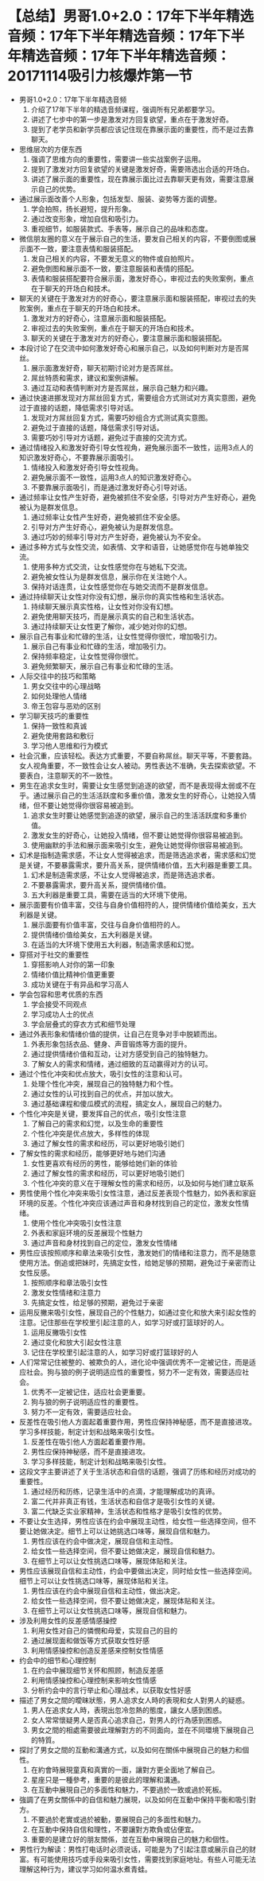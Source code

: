 # 【总结】男哥1.0+2.0：17年下半年精选音频：17年下半年精选音频：17年下半年精选音频：17年下半年精选音频：20171114吸引力核爆炸第一节

-   男哥1.0+2.0：17年下半年精选音频
    1.  介绍了17年下半年的精选音频课程，强调所有兄弟都要学习。
    2.  讲述了七步中的第一步是激发对方回复欲望，重点在于激发好奇。
    3.  提到了老学员和新学员都应该记住现在靠展示面的重要性，而不是过去靠聊天。
-   思维层次的方便东西
    1.  强调了思维方向的重要性，需要讲一些实战案例子运用。
    2.  提到了激发对方回复欲望的关键是激发好奇，需要筛选出合适的开场白。
    3.  讲述了展示面的重要性，现在靠展示面比过去靠聊天更有效，需要注意展示自己的优势。
-   通过展示面改善个人形象，包括发型、服装、姿势等方面的调整。
    1.  学会拍照，扬长避短，提升形象。
    2.  通过改变形象，增加自信和吸引力。
    3.  重视细节，如服装款式、手表等，展示自己的品味和态度。
-   微信朋友圈的意义在于展示自己的生活，要发自己相关的内容，不要倒图或展示面不一致，要注意表情和服装搭配。
    1.  发自己相关的内容，不要发无意义的物件或自拍照片。
    2.  避免倒图和展示面不一致，要注意服装和表情的搭配。
    3.  表情和服装搭配要符合展示面，激发好奇心，审视过去的失败案例，重点在于聊天的开场白和技术。
-   聊天的关键在于激发对方的好奇心，要注意展示面和服装搭配，审视过去的失败案例，重点在于聊天的开场白和技术。
    1.  激发对方的好奇心，注意展示面和服装搭配。
    2.  审视过去的失败案例，重点在于聊天的开场白和技术。
    3.  聊天的关键在于激发对方的好奇心，要注意展示面和服装搭配。
-   本段讨论了在交流中如何激发好奇心和展示自己，以及如何判断对方是否屌丝。
    1.  展示面激发好奇，聊天初期讨论对方是否屌丝。
    2.  屌丝特质和需求，建议和案例讲解。
    3.  通过互动和表情判断对方是否屌丝，展示自己魅力和兴趣。
-   通过快速进挪发现对方屌丝回复方式，需要组合方式测试对方真实意图，避免过于直接的话题，降低需求引导对话。
    1.  发现对方屌丝回复方式，需要巧妙组合方式测试真实意图。
    2.  避免过于直接的话题，降低需求引导对话。
    3.  需要巧妙引导对方话题，避免过于直接的交流方式。
-   通过情绪投入和激发好奇引导女性视角，避免展示面不一致性，运用3点人的知识激发好奇心，不要靠展示面吸引。
    1.  情绪投入和激发好奇引导女性视角。
    2.  避免展示面不一致性，运用3点人的知识激发好奇心。
    3.  不要靠展示面吸引，而是通过激发好奇心引导对话。
-   通过频率让女性产生好奇，避免被抓住不安全感，引导对方产生好奇心，避免被认为是群发信息。
    1.  通过频率让女性产生好奇，避免被抓住不安全感。
    2.  引导对方产生好奇心，避免被认为是群发信息。
    3.  通过巧妙的频率引导对方产生好奇，避免被认为不安全。
-   通过多种方式与女性交流，如表情、文字和语音，让她感觉你在与她单独交流。
    1.  使用多种方式交流，让女性感觉你在与她私下交流。
    2.  避免被女性认为是群发信息，展示你在关注她个人。
    3.  保持对话连贯，让女性感觉你在与她交流而不是群发信息。
-   通过持续聊天让女性对你没有幻想，展示你的真实性格和生活状态。
    1.  持续聊天展示真实性格，让女性对你没有幻想。
    2.  避免使用聊天技巧，而是展示真实的自己和生活状态。
    3.  通过持续聊天让女性更了解你，减少她对你的幻想。
-   展示自己有事业和忙碌的生活，让女性觉得你很忙，增加吸引力。
    1.  展示自己有事业和忙碌的生活，增加吸引力。
    2.  保持频率稳定，让女性觉得你很忙。
    3.  避免频繁聊天，展示自己有事业和忙碌的生活。
-   人际交往中的技巧和策略
    1.  男女交往中的心理战略
    2.  如何处理他人情绪
    3.  帝王包容与恶劝的区别
-   学习聊天技巧的重要性
    1.  保持一致性和真诚
    2.  避免使用套路和敷衍
    3.  学习他人思维和行为模式
-   社会沉重，应该轻松。表达方式重要，不要自称屌丝。聊天平等，不要套路。女人视角重要，不一致性会让女人被动。男性表达不准确，失去探索欲望。不要表白，注意聊天的不一致性。
-   男生在追求女生时，需要让女生感觉到追逐的欲望，而不是表现得太弱或不在乎。通过展示自己的生活活跃度和多重价值，激发女生的好奇心，让她投入情绪，但不要让她觉得你很容易被追到。
    1.  追求女生时要让她感觉到追逐的欲望，展示自己的生活活跃度和多重价值。
    2.  激发女生的好奇心，让她投入情绪，但不要让她觉得你很容易被追到。
    3.  使用幽默的手法和展示面来吸引女生，避免让她觉得你很容易被追到。
-   幻术是指制造需求感，不让女人觉得被追求，而是筛选追求者，需求感和幻觉是关键，不要暴露需求，要升高关系，提供情绪价值，五大利器是重要工具。
    1.  幻术是制造需求感，不让女人觉得被追求，而是筛选追求者。
    2.  不要暴露需求，要升高关系，提供情绪价值。
    3.  五大利器是重要工具，需要在适当的大环境下使用。
-   展示面要有价值丰富，交往与自身价值相符的人，提供情绪价值给美女，五大利器是关键。
    1.  展示面要有价值丰富，交往与自身价值相符的人。
    2.  提供情绪价值给美女，五大利器是关键。
    3.  在适当的大环境下使用五大利器，制造需求感和幻觉。
-   穿搭对于社交的重要性
    1.  穿搭影响人对你的第一印象
    2.  情绪价值比精神价值更重要
    3.  成功关键在于有异品和学习高人
-   学会包容和思考优质的东西
    1.  学会接受不同观点
    2.  学习成功人士的优点
    3.  学会层叠式的穿衣方式和细节处理
-   通过外表形象和情绪价值的提供，让自己在竞争对手中脱颖而出。
    1.  外表形象包括衣品、健身、声音锻炼等方面的提升。
    2.  通过提供情绪价值和互动，让对方感受到自己的独特魅力。
    3.  了解女人的需求和情绪，通过细致的互动赢得对方的认可。
-   通过个性化冲突和优点放大，吸引女性的注意和认可。
    1.  处理个性化冲突，展现自己的独特魅力和个性。
    2.  通过女性的认可找到自己的优点，并加以放大。
    3.  通过基础课程和傻瓜模式的流程，搞定女人，展现自己的魅力。
-   个性化冲突是关键，要发挥自己的优点，吸引女性注意
    1.  了解自己的需求和幻觉，以及生命的重要性
    2.  个性化冲突是优点放大，多样性的体现
    3.  通过了解女性的需求和经历，可以更好地吸引她们
-   了解女性的需求和经历，能够更好地与她们沟通
    1.  女性更喜欢有经历的男性，能够给她们新的体验
    2.  通过了解女性的需求和经历，可以更好地吸引她们
    3.  个性化冲突的意义在于理解女性的需求和经历，以及如何与她们建立联系
-   男性使用个性化冲突来吸引女性注意，通过反差表现个性魅力，如外表和家庭环境的反差。个性化冲突应该通过声音和身材找到自己的定位，激发女性情绪。
    1.  使用个性化冲突吸引女性注意
    2.  外表和家庭环境的反差展现个性魅力
    3.  通过声音和身材找到自己的定位，激发女性情绪
-   男性应该按照顺序和章法来吸引女性，激发她们的情绪和注意力，而不是随意使用方法。倒追或把妹时，先搞定女性，给她足够的预期，避免过于亲密而让女性反感。
    1.  按照顺序和章法吸引女性
    2.  激发女性情绪和注意力
    3.  先搞定女性，给足够的预期，避免过于亲密
-   运用反撇来吸引女性，展现自己的个性魅力，如通过变化和放大来引起女性的注意。记住那些在学校里引起注意的人，如学习好或打篮球好的人。
    1.  运用反撇吸引女性
    2.  通过变化和放大引起女性注意
    3.  记住在学校里引起注意的人，如学习好或打篮球好的人
-   人们常常记住被整的、被欺负的人，进化论中强调优秀不一定被记住，而是适应社会。狗与狼的例子说明适应性的重要性，努力不一定有效，需要适应社会。
    1.  优秀不一定被记住，适应社会更重要。
    2.  狗与狼的例子说明适应性的重要性。
    3.  努力不一定有效，需要适应社会。
-   反差性在吸引他人方面起着重要作用，男性应保持神秘感，而不是直接进攻。学习多样技能，制定计划和战略来吸引女性。
    1.  反差性在吸引他人方面起着重要作用。
    2.  男性应保持神秘感，而不是直接进攻。
    3.  学习多样技能，制定计划和战略来吸引女性。
-   这段文字主要讲述了关于生活状态和自信的话题，强调了历练和经历对成功的重要性。
    1.  通过经历和历练，记录生活中的点滴，才能理解成功的真谛。
    2.  富二代并非真正有钱，生活状态和自信才是吸引女性的关键。
    3.  富二代缺乏实业家精神，生活状态和性格才是吸引女性的优势。
-   不要让女生选择，男性应该在约会中展现主动性，给女性一些选择空间，但不要让她做决定。细节上可以让她挑选口味等，展现自信和魅力。
    1.  男性应该在约会中做决定，展现自信和主动性。
    2.  给女性一些选择空间，但不要让她做决定，展现自信和魅力。
    3.  在细节上可以让女性挑选口味等，展现体贴和关注。
-   男性应该展现自信和主动性，约会中要做出决定，同时给女性一些选择空间。细节上可以让女性挑选口味等，展现体贴和关注。
    1.  男性应该在约会中展现自信和主动性，做出决定。
    2.  给女性一些选择空间，但不要让她做决定，展现体贴和关注。
    3.  在细节上可以让女性挑选口味等，展现自信和魅力。
-   涉及利用女性的反差感情感操控
    1.  利用女性对自己的憐憫和母爱，实现自己的目的
    2.  通过展现面和做饭等方式获取女性好感
    3.  利用情感操控和创造反差感来控制女性情感
-   约会中的细节和心理控制
    1.  在约会中展现细节关怀和照顾，制造反差感
    2.  利用情感操控和心理控制来影响女性情感
    3.  分析约会中的言行举止和心理战术，以获取女性好感
-   描述了男女之間的曖昧狀態，男人追求女人時的表現和女人對男人的疑惑。
    1.  男人在追求女人時，表現出忽冷忽熱的態度，讓女人感到困惑。
    2.  女人常常懷疑男人是否真心追求自己，對男人的行為感到困惑。
    3.  男女之間的相處需要彼此理解對方的不同面向，並在不同環境下展現自己的特質。
-   探討了男女之間的互動和溝通方式，以及如何在關係中展現自己的魅力和個性。
    1.  在約會時展現童真和真實的一面，讓對方更全面地了解自己。
    2.  星座只是一種參考，重要的是彼此的理解和溝通。
    3.  在互動中展現自己的多面性和魅力，不要過於一致或過於死板。
-   強調了在男女關係中的自信和魅力展現，以及如何在互動中保持平衡和吸引對方。
    1.  不要過於老實或過於被動，要展現自己的多面性和魅力。
    2.  在互動中保持自信和理性，不要讓對方欺負或佔便宜。
    3.  重要的是建立好的朋友關係，並在互動中展現自己的魅力和個性。
-   男性行为解读：男性打电话时必须说话，可能是为了引起注意或展示自己的财富。有可能使用技巧或手段来吸引女性，需要找到家庭地址。有些人可能无法理解这种行为，建议学习如何温水煮青蛙。